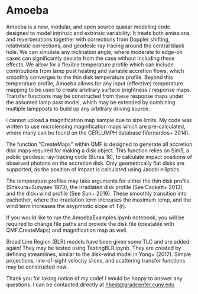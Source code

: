 # Amoeba
Amoeba is a new, modular, and open source quasar modeling code designed to model intrinsic and extrinsic variability. It treats both emissions and reverberations together with corrections from Doppler shifting, relativistic corrections, and geodesic ray tracing around the central black hole. We can simulate any inclination angle, where moderate to edge-on cases can significantly deviate from the case without including these effects. We allow for a flexible temperature profile which can include contributions from lamp post heating and variable accretion flows, which smoothly converges to the thin disk temperature profile. Beyond this temperature profile, Amoeba allows for any input (effective) temperature mapping to be used to create arbitrary surface brightness / response maps. Transfer functions may be constructed from these response maps under the assumed lamp post model, which may be extended by combining multiple lampposts to build up any arbitrary driving source.

I cannot upload a magnification map sample due to size limits. My code was written to use microlensing magnification maps which are pre-calculated, where many can be found on the GERLUMPH database (Vernardos+ 2014). 

The function "CreateMaps" within QMF is designed to generate all accretion disk maps required for making a disk object. This function relies on Sim5, a public geodesic ray-tracing code (Bursa 18), to calculate impact positions of observed photons on the accretion disk. Only geometrically flat disks are supported, as the position of impact is calculated using Jacobi elliptics. 

The temperature profiles may take arguments for either the thin disk profile (Shakura+Sunyaev 1973), the irradiated disk profile (See Cackett+ 2013), and the disk+wind profile (See Sun+ 2019). These smoothly transition into eachother, where the irradiation term increases the maximum temp, and the wind term increases the asypmtotic slope of T(r).

If you would like to run the AmoebaExamples.ipynb notebook, you will be required to change file paths and provide the disk file (creatable with QMF.CreateMaps) and magnification map as well.

Broad Line Region (BLR) models have been given some TLC and are added again! They may be tested using TestingBLR.ipynb. They are created by defining streamlines, similar to the disk-wind model in Yong+ (2017). Simple projections, line-of-sight velocity slices, and scattering transfer functions may be constructed now.


Thank you for taking notice of my code! I would be happy to answer any questions. I can be contacted directly at hbest@gradcenter.cuny.edu

